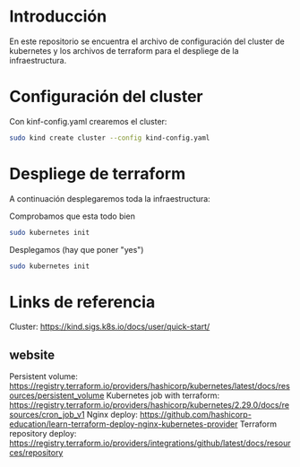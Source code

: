 # Introducción
En este repositorio se encuentra el archivo de configuración del cluster de kubernetes y los archivos de terraform para el despliege de la infraestructura.

# Configuración del cluster
Con kinf-config.yaml crearemos el cluster:
```bash
sudo kind create cluster --config kind-config.yaml
```

# Despliege de terraform
A continuación desplegaremos toda la infraestructura:

Comprobamos que esta todo bien
```bash
sudo kubernetes init
```

Desplegamos (hay que poner "yes")
```bash
sudo kubernetes init
```

# Links de referencia
Cluster: https://kind.sigs.k8s.io/docs/user/quick-start/

## website
Persistent volume: https://registry.terraform.io/providers/hashicorp/kubernetes/latest/docs/resources/persistent_volume
Kubernetes job with terraform: https://registry.terraform.io/providers/hashicorp/kubernetes/2.29.0/docs/resources/cron_job_v1
Nginx deploy: https://github.com/hashicorp-education/learn-terraform-deploy-nginx-kubernetes-provider
Terraform repository deploy: https://registry.terraform.io/providers/integrations/github/latest/docs/resources/repository
